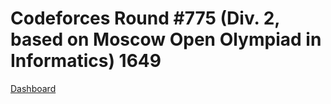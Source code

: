 # Codeforces Round #775 (Div. 2, based on Moscow Open Olympiad in Informatics) 1649
[Dashboard](https://codeforces.com/contest/1649)

